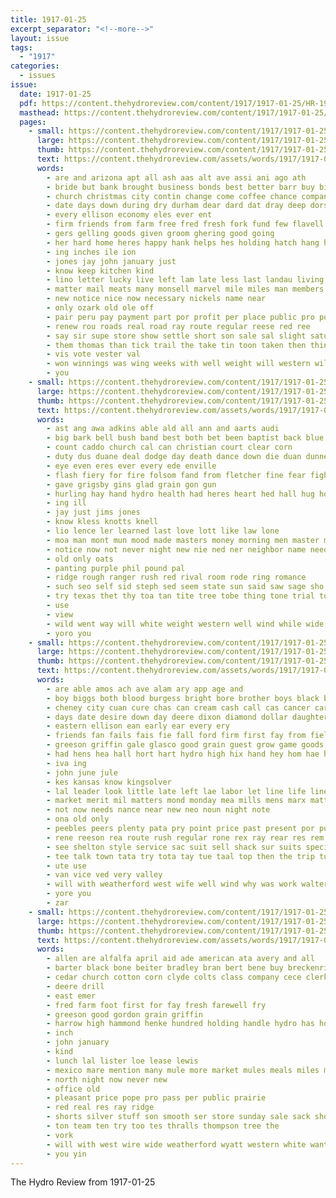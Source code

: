 ```yaml
---
title: 1917-01-25
excerpt_separator: "<!--more-->"
layout: issue
tags:
  - "1917"
categories:
  - issues
issue:
  date: 1917-01-25
  pdf: https://content.thehydroreview.com/content/1917/1917-01-25/HR-1917-01-25.pdf
  masthead: https://content.thehydroreview.com/content/1917/1917-01-25/masthead/HR-1917-01-25.jpg
  pages:
    - small: https://content.thehydroreview.com/content/1917/1917-01-25/small/HR-1917-01-25-01.jpg
      large: https://content.thehydroreview.com/content/1917/1917-01-25/large/HR-1917-01-25-01.jpg
      thumb: https://content.thehydroreview.com/content/1917/1917-01-25/thumbnails/HR-1917-01-25-01.jpg
      text: https://content.thehydroreview.com/assets/words/1917/1917-01-25/HR-1917-01-25-01.txt
      words:
        - are and arizona apt all ash aas alt ave assi ani ago ath
        - bride but bank brought business bonds best better barr buy big been boy bigger bob banting
        - church christmas city contin change come coffee chance company corn clinton clark comes can cost caddo cash colton crocker came county call close
        - date days down during dry durham dear dard dat dray deep dors deer daughter dimes dressing dollar der
        - every ellison economy eles ever ent
        - firm friends from farm free fred fresh fork fund few flavell favor first fairly for
        - gers gelling goods given groom ghering good going
        - her hard home heres happy hank helps hes holding hatch hang harness him hand has hughes hydro hopkins held hyde high health hau
        - ing inches ile ion
        - jones jay john january just
        - know keep kitchen kind
        - lino letter lucky live left lam late less last landau living list large leather like little
        - matter mail meats many monsell marvel mile miles man members market marshall made meal mar mer mort most money morgan much mons miller machin method min
        - new notice nice now necessary nickels name near
        - only ozark old ole off
        - pair peru pay payment part por profit per place public pro pound purchase pounds price pet
        - renew rou roads real road ray route regular reese red ree
        - say sir supe store show settle short son sale sal slight saturday shall spencer surface sat save sieg seems stock small spring steers spare strong seen standing special send stand still shai said ship see set saw stange
        - them thomas than tick trail the take tin toon taken then thing tat takes town
        - vis vote vester val
        - won winnings was wing weeks with well weight will western wilson worlds week worth weekly want weatherford
        - you
    - small: https://content.thehydroreview.com/content/1917/1917-01-25/small/HR-1917-01-25-02.jpg
      large: https://content.thehydroreview.com/content/1917/1917-01-25/large/HR-1917-01-25-02.jpg
      thumb: https://content.thehydroreview.com/content/1917/1917-01-25/thumbnails/HR-1917-01-25-02.jpg
      text: https://content.thehydroreview.com/assets/words/1917/1917-01-25/HR-1917-01-25-02.txt
      words:
        - ast ang awa adkins able ald all ann and aarts audi
        - big bark bell bush band best both bet been baptist back blue blood bot buck but border bethel
        - count caddo church cal can christian court clear corn
        - duty dus duane deal dodge day death dance down die duan dunne doane drag dew
        - eye even eres ever every ede enville
        - flash fiery for fire folsom fand from fletcher fine fear fight full fair forward force face fost ford fare
        - gave grigsby gins glad grain gon gun
        - hurling hay hand hydro health had heres heart hed hall hug hol harder her helps hoth hills hamil has hands horse hardin him hung
        - ing ill
        - jay just jims jones
        - know kless knotts knell
        - lio lence ler learned last love lott like law lone
        - moa man mont mun mood made masters money morning men master med must
        - notice now not never night new nie ned ner neighbor name need
        - old only oats
        - panting purple phil pound pal
        - ridge rough ranger rush red rival room rode ring romance
        - such seo self sid steph sed seem state sun said saw sage sho shade seems stones sale stift spring stand still star
        - try texas thet thy toa tan tite tree tobe thing tone trial tong take then the tim tonic town
        - use
        - view
        - wild went way will white weight western well wind while wide why walt with work was
        - yoro you
    - small: https://content.thehydroreview.com/content/1917/1917-01-25/small/HR-1917-01-25-03.jpg
      large: https://content.thehydroreview.com/content/1917/1917-01-25/large/HR-1917-01-25-03.jpg
      thumb: https://content.thehydroreview.com/content/1917/1917-01-25/thumbnails/HR-1917-01-25-03.jpg
      text: https://content.thehydroreview.com/assets/words/1917/1917-01-25/HR-1917-01-25-03.txt
      words:
        - are able amos ach ave alam ary app age and
        - boy biggs both blood burgess bright bore brother boys black breckenridge buy brown butter bills but better business best buff boot beverage big bey
        - cheney city cuan cure chas can cream cash call cas cancer car capa condo come change class cole came
        - days date desire down day deere dixon diamond dollar daughter daugherty does duce dunn
        - eastern ellison ean early ear every ery
        - friends fan fails fais fie fall ford firm first fay from field farm for few full fone
        - greeson griffin gale glasco good grain guest grow game goods ghee
        - had hens hea hall hort hart hydro high hix hand hey hom hae home hell
        - iva ing
        - john june jule
        - kes kansas know kingsolver
        - lal leader look little late left lae labor let line life lines last
        - market merit mil matters mond monday mea mills mens marx matter mules mon mission miss many made mill mates
        - not now needs nance near new neo noun night note
        - ona old only
        - peebles peers plenty pata pry point price past present por pump pet pauls plan pool pencil palmer
        - rene reeson rea route rush regular rone rex ray rear res rem river
        - see shelton style service sac suit sell shack sur suits special sal say supper sum surprise shaffner session stock saving short sai spring sito sigue sand start sed supply
        - tee talk town tata try tota tay tue taal top then the trip tur taken thing teat than
        - ute use
        - van vice ved very valley
        - will with weatherford west wife well wind why was work walter william wand white winter week
        - yore you
        - zar
    - small: https://content.thehydroreview.com/content/1917/1917-01-25/small/HR-1917-01-25-04.jpg
      large: https://content.thehydroreview.com/content/1917/1917-01-25/large/HR-1917-01-25-04.jpg
      thumb: https://content.thehydroreview.com/content/1917/1917-01-25/thumbnails/HR-1917-01-25-04.jpg
      text: https://content.thehydroreview.com/assets/words/1917/1917-01-25/HR-1917-01-25-04.txt
      words:
        - allen are alfalfa april aid ade american ata avery and all
        - barter black bone beiter bradley bran bert bene buy breckenridge brown best bien bank belle business bond
        - cedar church cotton corn clyde colts class company cece clerk chas cane cannon cattle chie can car cross canyon canton
        - deere drill
        - east emer
        - fred farm foot first for fay fresh farewell fry
        - greeson good gordon grain griffin
        - harrow high hammond henke hundred holding handle hydro has home head hot hands harness horse hay
        - inch
        - john january
        - kind
        - lunch lal lister loe lease lewis
        - mexico mare mention many mule more market mules meals miles mine merit maxwell
        - north night now never new
        - office old
        - pleasant price pope pro pass per public prairie
        - red real res ray ridge
        - shorts silver stuff son smooth ser store sunday sale sack shorty surgeon span sell set seed single shoats scott six see service south
        - ton team ten try too tes thralls thompson tree the
        - vork
        - will with west wire wide weatherford wyatt western white want week
        - you yin
---
```


The Hydro Review from 1917-01-25

<!--more-->

